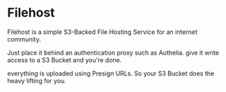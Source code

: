 # Filehost

Filehost is a simple S3-Backed File Hosting Service for an internet community.

Just place it behind an authentication proxy such as Authelia.  give it write access to a S3 Bucket and you're done.

everything is uploaded using Presign URLs.  So your S3 Bucket does the heavy lifting for you.
